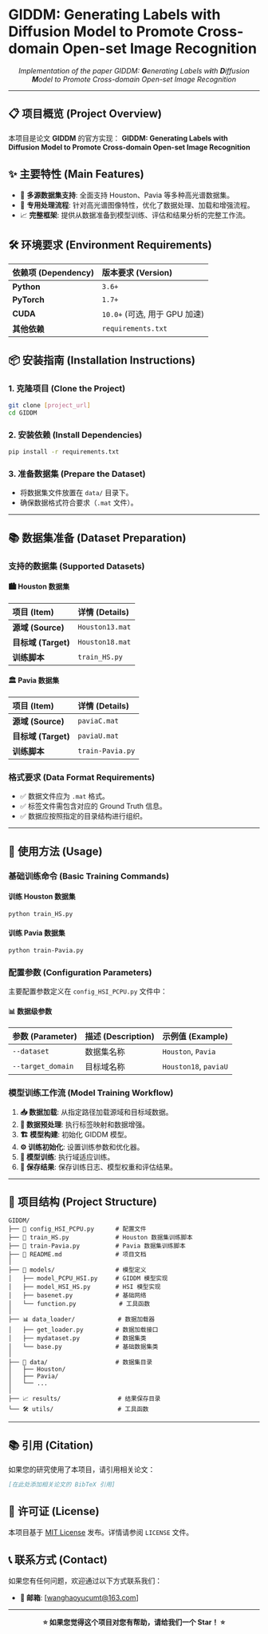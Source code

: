 

# GIDDM: Generating Labels with Diffusion Model to Promote Cross-domain Open-set Image Recognition

<div align="center">

*Implementation of the paper GIDDM: **G**enerating Labels w**i**th **D**iffusion **M**odel to Promote Cross-domain Open-set Image Recognition*

</div>

---

## 📋 项目概览 (Project Overview)

本项目是论文 **GIDDM** 的官方实现：
**GIDDM: Generating Labels with Diffusion Model to Promote Cross-domain Open-set Image Recognition**

## ✨ 主要特性 (Main Features)

- 🚀 **多源数据集支持**: 全面支持 Houston、Pavia 等多种高光谱数据集。
- 🎯 **专用处理流程**: 针对高光谱图像特性，优化了数据处理、加载和增强流程。
- 📈 **完整框架**: 提供从数据准备到模型训练、评估和结果分析的完整工作流。

## 🛠️ 环境要求 (Environment Requirements)

| 依赖项 (Dependency) | 版本要求 (Version) |
| :------------------ | :------------------- |
| **Python**          | `3.6+`               |
| **PyTorch**         | `1.7+`               |
| **CUDA**            | `10.0+` (可选, 用于 GPU 加速) |
| **其他依赖**        | `requirements.txt`   |

## 📦 安装指南 (Installation Instructions)

### 1. 克隆项目 (Clone the Project)

```bash
git clone [project_url]
cd GIDDM
```

### 2. 安装依赖 (Install Dependencies)

```bash
pip install -r requirements.txt
```

### 3. 准备数据集 (Prepare the Dataset)

- 将数据集文件放置在 `data/` 目录下。
- 确保数据格式符合要求（`.mat` 文件）。

---

## 📚 数据集准备 (Dataset Preparation)

### 支持的数据集 (Supported Datasets)

#### 🏙️ Houston 数据集

| 项目 (Item)         | 详情 (Details)         |
| :------------------ | :----------------------- |
| **源域 (Source)**   | `Houston13.mat`          |
| **目标域 (Target)**   | `Houston18.mat`          |
| **训练脚本**        | `train_HS.py`            |

#### 🏛️ Pavia 数据集

| 项目 (Item)         | 详情 (Details)         |
| :------------------ | :----------------------- |
| **源域 (Source)**   | `paviaC.mat`             |
| **目标域 (Target)**   | `paviaU.mat`             |
| **训练脚本**        | `train-Pavia.py`         |

### 格式要求 (Data Format Requirements)

- ✅ 数据文件应为 `.mat` 格式。
- ✅ 标签文件需包含对应的 Ground Truth 信息。
- ✅ 数据应按照指定的目录结构进行组织。

---

## 🚀 使用方法 (Usage)

### 基础训练命令 (Basic Training Commands)

#### 训练 Houston 数据集
```bash
python train_HS.py
```

#### 训练 Pavia 数据集
```bash
python train-Pavia.py
```

### 配置参数 (Configuration Parameters)

主要配置参数定义在 `config_HSI_PCPU.py` 文件中：

#### 📊 数据级参数

| 参数 (Parameter)        | 描述 (Description)         | 示例值 (Example)        |
| :-------------------- | :------------------------- | :---------------------- |
| `--dataset`           | 数据集名称                 | `Houston`, `Pavia`      |
| `--target_domain`     | 目标域名称                 | `Houston18`, `paviaU`   |

### 模型训练工作流 (Model Training Workflow)

1.  **📥 数据加载**: 从指定路径加载源域和目标域数据。
2.  **🔧 数据预处理**: 执行标签映射和数据增强。
3.  **🏗️ 模型构建**: 初始化 GIDDM 模型。
4.  **⚙️ 训练初始化**: 设置训练参数和优化器。
5.  **🚀 模型训练**: 执行域适应训练。
6.  **💾 保存结果**: 保存训练日志、模型权重和评估结果。

---

## 📁 项目结构 (Project Structure)

```
GIDDM/
├── 📄 config_HSI_PCPU.py      # 配置文件
├── 🐍 train_HS.py             # Houston 数据集训练脚本
├── 🐍 train-Pavia.py          # Pavia 数据集训练脚本
├── 📖 README.md               # 项目文档
│
├── 🧠 models/                 # 模型定义
│   ├── model_PCPU_HSI.py     # GIDDM 模型实现
│   ├── model_HSI_HS.py       # HSI 模型实现
│   ├── basenet.py            # 基础网络
│   └── function.py            # 工具函数
│
├── 📊 data_loader/            # 数据加载器
│   ├── get_loader.py         # 数据加载接口
│   ├── mydataset.py          # 数据集类
│   └── base.py               # 基础数据集类
│
├── 📁 data/                   # 数据集目录
│   ├── Houston/
│   ├── Pavia/
│   └── ...
│
├── 📈 results/                # 结果保存目录
└── 🛠️ utils/                  # 工具函数
```

---

## 📚 引用 (Citation)

如果您的研究使用了本项目，请引用相关论文：

```bibtex
[在此处添加相关论文的 BibTeX 引用]
```

## 📄 许可证 (License)

本项目基于 [MIT License](LICENSE) 发布。详情请参阅 `LICENSE` 文件。



## 📞 联系方式 (Contact)

如果您有任何问题，欢迎通过以下方式联系我们：

- **📧 邮箱**: [wanghaoyucumt@163.com]


---

<div align="center">

**⭐ 如果您觉得这个项目对您有帮助，请给我们一个 Star！ ⭐**

</div>
